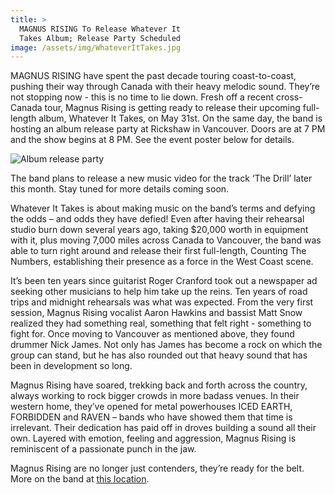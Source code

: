 ```yaml
---
title: >
  MAGNUS RISING To Release Whatever It
  Takes Album; Release Party Scheduled
image: /assets/img/WhateverItTakes.jpg
---
```

MAGNUS RISING have spent the past decade touring coast-to-coast, pushing their way through Canada with their heavy melodic sound. They’re not stopping now - this is no time to lie down. Fresh off a recent cross-Canada tour, Magnus Rising is getting ready to release their upcoming full-length album, Whatever It Takes, on May 31st. On the same day, the band is hosting an album release party at Rickshaw in Vancouver. Doors are at 7 PM and the show begins at 8 PM. See the event poster below for details. 

![Album release party](http://www.magnusrising.com/assets/img/mr_release_poster_online.jpg)

The band plans to release a new music video for the track ‘The Drill’ later this month. Stay tuned for more details coming soon. 

Whatever It Takes is about making music on the band’s terms and defying the odds – and odds they have defied! Even after having their rehearsal studio burn down several years ago, taking $20,000 worth in equipment with it, plus moving 7,000 miles across Canada to Vancouver, the band was able to turn right around and release their first full-length, Counting The Numbers, establishing their presence as a force in the West Coast scene. 

It’s been ten years since guitarist Roger Cranford took out a newspaper ad seeking other musicians to help him take up the reins. Ten years of road trips and midnight rehearsals was what was expected. From the very first session, Magnus Rising vocalist Aaron Hawkins and bassist Matt Snow realized they had something real, something that felt right - something to fight for. Once moving to Vancouver as mentioned above, they found drummer Nick James. Not only has James has become a rock on which the group can stand, but he has also rounded out that heavy sound that has been in development so long. 

Magnus Rising have soared, trekking back and forth across the country, always working to rock bigger crowds in more badass venues. In their western home, they’ve opened for metal powerhouses ICED EARTH, FORBIDDEN and RAVEN – bands who have showed them that time is irrelevant. Their dedication has paid off in droves building a sound all their own. Layered with emotion, feeling and aggression, Magnus Rising is reminiscent of a passionate punch in the jaw. 

Magnus Rising are no longer just contenders, they’re ready for the belt. More on the band at [this location](http://www.facebook.com/magnusrisingband).